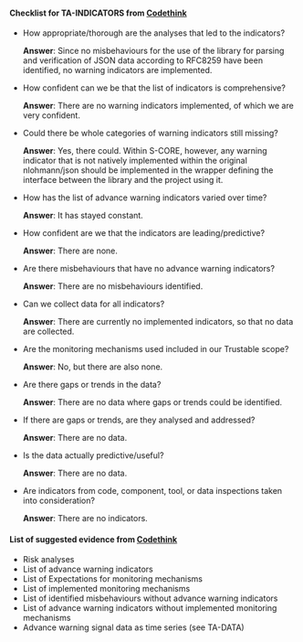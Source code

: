 #### Checklist for TA-INDICATORS from [Codethink](https://codethinklabs.gitlab.io/trustable/trustable/print_page.html)

* How appropriate/thorough are the analyses that led to the indicators?

    **Answer**:  Since no misbehaviours for the use of the library for parsing and verification of JSON data according to RFC8259 have been identified, no warning indicators are implemented.

* How confident can we be that the list of indicators is comprehensive? 

    **Answer**:  There are no warning indicators implemented, of which we are very confident.

* Could there be whole categories of warning indicators still missing?

    **Answer**:  Yes, there could. Within S-CORE, however, any warning indicator that is not natively implemented within the original nlohmann/json should be implemented in the wrapper defining the interface between the library and the project using it.

* How has the list of advance warning indicators varied over time?

    **Answer**:  It has stayed constant.

* How confident are we that the indicators are leading/predictive?

    **Answer**: There are none.

* Are there misbehaviours that have no advance warning indicators?

    **Answer**:  There are no misbehaviours identified.

* Can we collect data for all indicators? 

    **Answer**:  There are currently no implemented indicators, so that no data are collected.

* Are the monitoring mechanisms used included in our Trustable scope? 

    **Answer**:  No, but there are also none.

* Are there gaps or trends in the data? 

    **Answer**:  There are no data where gaps or trends could be identified.

* If there are gaps or trends, are they analysed and addressed?

    **Answer**:  There are no data.

* Is the data actually predictive/useful?

    **Answer**:  There are no data.

* Are indicators from code, component, tool, or data inspections taken into consideration?

    **Answer**:  There are no indicators.

#### List of suggested evidence from [Codethink](https://codethinklabs.gitlab.io/trustable/trustable/print_page.html)

* Risk analyses
* List of advance warning indicators
* List of Expectations for monitoring mechanisms
* List of implemented monitoring mechanisms
* List of identified misbehaviours without advance warning indicators
* List of advance warning indicators without implemented monitoring mechanisms
* Advance warning signal data as time series (see TA-DATA)
